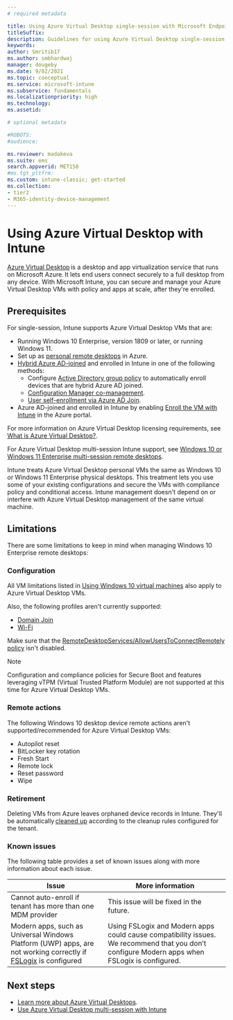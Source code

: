 ```yaml
---
# required metadata

title: Using Azure Virtual Desktop single-session with Microsoft Endpoint Manager
titleSuffix: 
description: Guidelines for using Azure Virtual Desktop single-session with Microsoft Endpoint Manager. 
keywords:
author: Smritib17  
ms.author: smbhardwaj
manager: dougeby
ms.date: 9/02/2021
ms.topic: conceptual
ms.service: microsoft-intune
ms.subservice: fundamentals
ms.localizationpriority: high
ms.technology:
ms.assetid: 

# optional metadata

#ROBOTS:
#audience:

ms.reviewer: madakeva
ms.suite: ems
search.appverid: MET150
#ms.tgt_pltfrm:
ms.custom: intune-classic; get-started
ms.collection:
- tier2
- M365-identity-device-management
---
```


# Using Azure Virtual Desktop with Intune

[Azure Virtual Desktop](/azure/virtual-desktop/) is a desktop and app virtualization service that runs on Microsoft Azure. It lets end users connect securely to a full desktop from any device. With Microsoft Intune, you can secure and manage your Azure Virtual Desktop VMs with policy and apps at scale, after they're enrolled. 

## Prerequisites 

For single-session, Intune supports Azure Virtual Desktop VMs that are: 

- Running Windows 10 Enterprise, version 1809 or later, or running Windows 11.
- Set up as [personal remote desktops](/azure/virtual-desktop/configure-host-pool-personal-desktop-assignment-type) in Azure. 
- [Hybrid Azure AD-joined](/azure/active-directory/devices/hybrid-azuread-join-plan) and enrolled in Intune in one of the following methods: 
    - Configure [Active Directory group policy](/windows/client-management/mdm/enroll-a-windows-10-device-automatically-using-group-policy) to automatically enroll devices that are hybrid Azure AD joined.
    - [Configuration Manager co-management](/configmgr/comanage/overview).
    - [User self-enrollment via Azure AD Join](/mem/intune/fundamentals/deployment-guide-enroll#user-self-enrollment-in-intune).
- Azure AD-joined and enrolled in Intune by enabling [Enroll the VM with Intune](/azure/virtual-desktop/deploy-azure-ad-joined-vm#deploy-azure-ad-joined-vms) in the Azure portal.

For more information on Azure Virtual Desktop licensing requirements, see [What is Azure Virtual Desktop?](/azure/virtual-desktop/overview#requirements).

For Azure Virtual Desktop multi-session Intune support, see [Windows 10 or Windows 11 Enterprise multi-session remote desktops](azure-virtual-desktop-multi-session.md).

Intune treats Azure Virtual Desktop personal VMs the same as Windows 10 or Windows 11 Enterprise physical desktops. This treatment lets you use some of your existing configurations and secure the VMs with compliance policy and conditional access. Intune management doesn't depend on or interfere with Azure Virtual Desktop management of the same virtual machine. 

## Limitations

There are some limitations to keep in mind when managing Windows 10 Enterprise remote desktops: 

### Configuration

All VM limitations listed in [Using Windows 10 virtual machines](windows-10-virtual-machines.md) also apply to Azure Virtual Desktop VMs.

Also, the following profiles aren't currently supported:
- [Domain Join](../configuration/device-profiles.md#domain-join)
- [Wi-Fi](../configuration/device-profiles.md#wi-fi)

Make sure that the [RemoteDesktopServices/AllowUsersToConnectRemotely policy](/windows/client-management/mdm/policy-csp-remotedesktopservices#remotedesktopservices-allowuserstoconnectremotely) isn't disabled.

> [!NOTE]
> Configuration and compliance policies for Secure Boot and features leveraging vTPM (Virtual Trusted Platform Module) are not supported at this time for Azure Virtual Desktop VMs.

### Remote actions

The following Windows 10 desktop device remote actions aren't supported/recommended for Azure Virtual Desktop VMs:

- Autopilot reset
- BitLocker key rotation
- Fresh Start
- Remote lock
- Reset password
- Wipe

### Retirement

Deleting VMs from Azure leaves orphaned device records in Intune. They'll be automatically [cleaned up](../remote-actions/devices-wipe.md#automatically-delete-devices-with-cleanup-rules) according to the cleanup rules configured for the tenant.

### Known issues

The following table provides a set of known issues along with more information about each issue.

| Issue | More   information |
|---|---|
| Cannot auto-enroll if tenant has more than one MDM provider | This issue will be fixed in the future. |
| Modern apps, such as Universal Windows Platform (UWP) apps, are not working correctly if [FSLogix](/fslogix/overview) is configured | Using FSLogix and Modern apps could cause compatibility issues. We recommend that you don’t configure Modern apps when FSLogix is configured.|

## Next steps

* [Learn more about Azure Virtual Desktops](/azure/virtual-desktop/).
* [Use Azure Virtual Desktop multi-session with Intune](./azure-virtual-desktop-multi-session.md)

